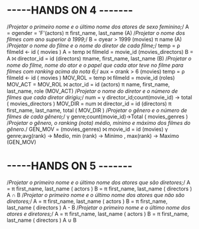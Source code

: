 # -----HANDS ON 4 -------

/*Projetar o primeiro nome e o último nome dos atores de sexo feminino;*/
A = σgender = 'F'(actors)
π first_name, last_name (A)
/*Projetar o nome dos filmes com ano superior à 1999;*/
B = σyear > 1999 (movies)
π name (A)
/*Projetar o nome do filme e o nome do diretor de cada filme;*/
temp = ρ filmeId ← id ( movies )
A = temp ⨝ filmeId = movie_id (movies_directors)
B = A ⨝ director_id = id (directors)
πname, first_name, last_name (B)
/*Projetar o nome do filme, nome do ator e o papel que cada ator teve no filme para filmes com ranking acima da nota 6;*/
aux = σrank > 6 (movies)
temp = ρ filmeId ← id ( movies )
MOV_ROL = temp ⨝ filmeId = movie_id (roles)
MOV_ACT = MOV_ROL ⨝ actor_id = id (actors)
π name, first_name, last_name, role (MOV_ACT)
/*Projetar o nome do diretor e o número de filmes que cada diretor dirigiu;*/
num = γ director_id;count(movie_id) → total ( movies_directors )
MOV_DIR = num ⨝ director_id = id (directors)
π first_name, last_name, total ( MOV_DIR )
/*Projetar o gênero e o número de filmes de cada gênero;*/
γ genre;count(movie_id)→Total ( movies_genres )
/*Projetar o gênero, o ranking (nota) médio, mínimo e máximo dos filmes do gênero.*/
GEN_MOV = (movies_genres) ⨝ movie_id = id (movies)
γ genre;avg(rank) → Medio, min (rank) → Minimo , max(rank) → Maximo (GEN_MOV)

# -----HANDS ON 5 -------

/*Projetar o primeiro nome e o último nome dos atores que são diretores;*/
A = π first_name, last_name ( actors )
B = π first_name, last_name ( directors )
A ∩ B
/*Projetar o primeiro nome e o último nome dos atores que não são diretores;*/
A = π first_name, last_name ( actors )
B = π first_name, last_name ( directors )
A - B
/*Projetar o primeiro nome e o último nome dos atores e diretores;*/
A = π first_name, last_name ( actors )
B = π first_name, last_name ( directors )
A ∪ B




